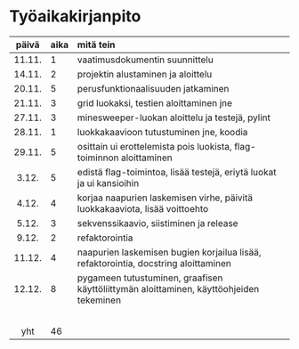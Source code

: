 # Työaikakirjanpito

| päivä | aika | mitä tein  |
| :----:|:-----| :-----|
| 11.11.|  1   | vaatimusdokumentin suunnittelu |
| 14.11.|  2   | projektin alustaminen ja aloittelu |
| 20.11.|  5   | perusfunktionaalisuuden jatkaminen |
| 21.11.|  3   | grid luokaksi, testien aloittaminen jne|
| 27.11.|  3   | minesweeper-luokan aloittelu ja testejä, pylint |
| 28.11.|  1   | luokkakaavioon tutustuminen jne, koodia |
| 29.11.|  5   | osittain ui erottelemista pois luokista, flag-toiminnon aloittaminen|
|  3.12.|  5   | edistä flag-toimintoa, lisää testejä, eriytä luokat ja ui kansioihin|
|  4.12.|  4   | korjaa naapurien laskemisen virhe, päivitä luokkakaaviota, lisää voittoehto |
|  5.12.|  3  | sekvenssikaavio, siistiminen ja release |
|  9.12.|  2   |  refaktorointia |
| 11.12.|  4   |  naapurien laskemisen bugien korjailua lisää, refaktorointia, docstring aloittaminen|
| 12.12.|  8   | pygameen tutustuminen, graafisen käyttöliittymän aloittaminen, käyttöohjeiden tekeminen |
|       |      | |
|       |      | |
|       |      | |
|       |      | |
|       |      | |
| yht   |  46  | |

